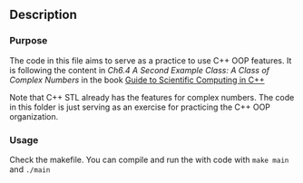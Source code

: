 ## Description 

### Purpose 
The code in this file aims to serve as a practice to use C++ OOP features. It is following the content in *Ch6.4 A Second Example Class: A Class of Complex Numbers* in the book [Guide to Scientific Computing in C++](https://link.springer.com/book/10.1007/978-3-319-73132-2)

Note that C++ STL already has the features for complex numbers. The code in this folder is just serving as an exercise for practicing the C++ OOP organization. 

### Usage 
Check the makefile. You can compile and run the with code with `make main` and `./main`